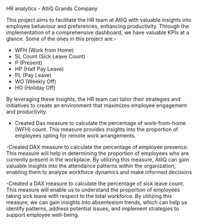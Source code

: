 HR analytics - AtliQ Grands Company 

This project aims to facilitate the HR team at AtliQ with valuable insights into employee behaviour and preferences, enhancing productivity. Through the implementation of a comprehensive dashboard, we have valuable KPIs at a glance. Some of the ones in this project are:- 
- WFH (Work from Home)
- SL Count (Sick Leave Count)
- P (Present)
- HP (Half Pay Leave)
- PL (Pay Leave)
- WO (Weekly Off)
- HO (Holiday Off)

By leveraging these insights, the HR team can tailor their strategies and initiatives to create an environment that maximizes employee engagement and productivity.

- Created Dax measure to calculate the percentage of work-from-home (WFH) count. This measure provides insights into the proportion of employees opting for remote work arrangements. 

-Created DAX measure to calculate the percentage of employee presence. This measure will help in determining the proportion of employees who are currently present in the workplace. By utilizing this measure, AtliQ can gain valuable insights into the attendance patterns within the organization, enabling them to analyze workforce dynamics and make informed decisions

-Created a DAX measure to calculate the percentage of sick leave count. This measure will enable us to understand the proportion of employees taking sick leave with respect to the total workforce. By utilizing this measure, we can gain insights into absenteeism trends, which can help us identify patterns, address potential issues, and implement strategies to support employee well-being.
